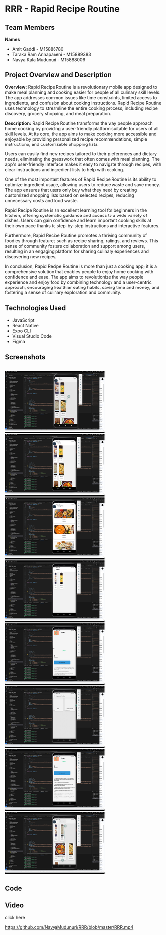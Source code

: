 # RRR - Rapid Recipe Routine

## Team Members
**Names**
- Amit Gaddi - M15886780
- Taraka Ram Annapaneni - M15889383
- Navya Kala Mudunuri - M15888006

## Project Overview and Description

**Overview:** Rapid Recipe Routine is a revolutionary mobile app designed to make meal planning and cooking easier for people of all culinary skill levels. The app addresses common issues like time constraints, limited access to ingredients, and confusion about cooking instructions. Rapid Recipe Routine uses technology to streamline the entire cooking process, including recipe discovery, grocery shopping, and meal preparation.

**Description:** Rapid Recipe Routine transforms the way people approach home cooking by providing a user-friendly platform suitable for users of all skill levels. At its core, the app aims to make cooking more accessible and enjoyable by providing personalized recipe recommendations, simple instructions, and customizable shopping lists.

Users can easily find new recipes tailored to their preferences and dietary needs, eliminating the guesswork that often comes with meal planning. The app's user-friendly interface makes it easy to navigate through recipes, with clear instructions and ingredient lists to help with cooking.

One of the most important features of Rapid Recipe Routine is its ability to optimize ingredient usage, allowing users to reduce waste and save money. The app ensures that users only buy what they need by creating customized shopping lists based on selected recipes, reducing unnecessary costs and food waste.

Rapid Recipe Routine is an excellent learning tool for beginners in the kitchen, offering systematic guidance and access to a wide variety of dishes. Users can gain confidence and learn important cooking skills at their own pace thanks to step-by-step instructions and interactive features.

Furthermore, Rapid Recipe Routine promotes a thriving community of foodies through features such as recipe sharing, ratings, and reviews. This sense of community fosters collaboration and support among users, resulting in an engaging platform for sharing culinary experiences and discovering new recipes.

In conclusion, Rapid Recipe Routine is more than just a cooking app; it is a comprehensive solution that enables people to enjoy home cooking with confidence and ease. The app aims to revolutionize the way people experience and enjoy food by combining technology and a user-centric approach, encouraging healthier eating habits, saving time and money, and fostering a sense of culinary exploration and community.

## Technologies Used
- JavaScript
- React Native
- Expo CLI
- Visual Studio Code
- Figma

## Screenshots
<br>
<img src="Screenshot/1.png" alt="Screenshot -1" height="200">
<br>
<img src="Screenshot/2.png" alt="Screenshot -2" height="200">
<br>
<img src="Screenshot/3.png" alt="Screenshot -3" height="200">
<br>
<img src="Screenshot/4.png" alt="Screenshot -4" height="200">
<br>
<img src="Screenshot/5.png" alt="Screenshot -15" height="200">
<br>
<img src="Screenshot/6.png" alt="Screenshot -6" height="200">
<br>
<img src="Screenshot/7.png" alt="Screenshot -7" height="200">
<br>
<img src="Screenshot/8.png" alt="Screenshot -8" height="200">

## Code

## Video
click here

https://github.com/NavyaMudunuri/RRR/blob/master/RRR.mp4